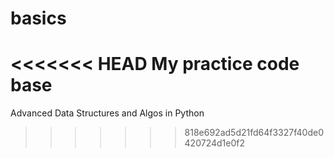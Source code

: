 # basics
<<<<<<< HEAD
My practice code base
=======
Advanced Data Structures and Algos in Python
>>>>>>> 818e692ad5d21fd64f3327f40de0420724d1e0f2
